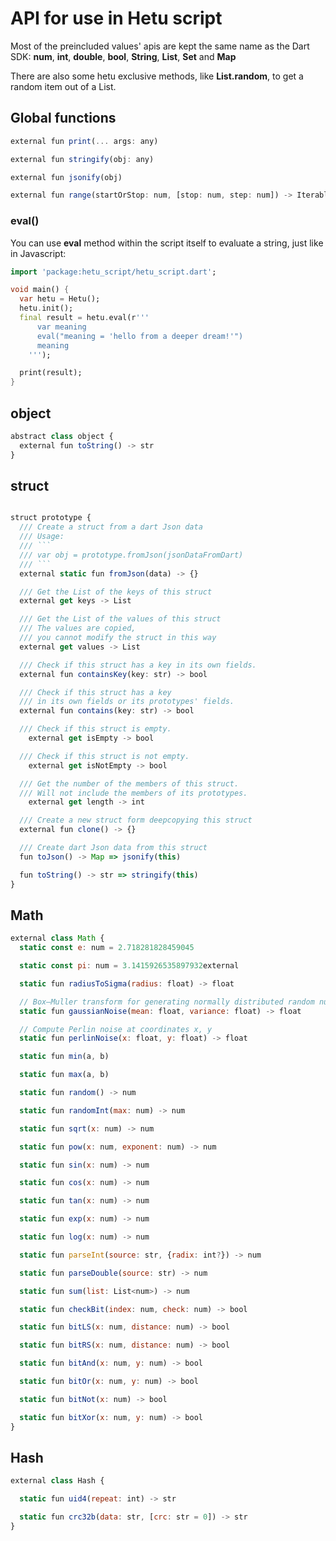 # API for use in Hetu script

Most of the preincluded values' apis are kept the same name as the Dart SDK:
**num**, **int**, **double**, **bool**, **String**, **List**, **Set** and **Map**

There are also some hetu exclusive methods, like **List.random**, to get a random item out of a List.

## Global functions

```javascript
external fun print(... args: any)

external fun stringify(obj: any)

external fun jsonify(obj)

external fun range(startOrStop: num, [stop: num, step: num]) -> Iterable
```

### eval()

You can use **eval** method within the script itself to evaluate a string, just like in Javascript:

```dart
import 'package:hetu_script/hetu_script.dart';

void main() {
  var hetu = Hetu();
  hetu.init();
  final result = hetu.eval(r'''
      var meaning
      eval("meaning = 'hello from a deeper dream!'")
      meaning
    ''');

  print(result);
}
```

## object

```javascript
abstract class object {
  external fun toString() -> str
}
```

## struct

````typescript

struct prototype {
  /// Create a struct from a dart Json data
  /// Usage:
  /// ```
  /// var obj = prototype.fromJson(jsonDataFromDart)
  /// ```
  external static fun fromJson(data) -> {}

  /// Get the List of the keys of this struct
  external get keys -> List

  /// Get the List of the values of this struct
  /// The values are copied,
  /// you cannot modify the struct in this way
  external get values -> List

  /// Check if this struct has a key in its own fields.
  external fun containsKey(key: str) -> bool

  /// Check if this struct has a key
  /// in its own fields or its prototypes' fields.
  external fun contains(key: str) -> bool

  /// Check if this struct is empty.
	external get isEmpty -> bool

  /// Check if this struct is not empty.
	external get isNotEmpty -> bool

  /// Get the number of the members of this struct.
  /// Will not include the members of its prototypes.
	external get length -> int

  /// Create a new struct form deepcopying this struct
  external fun clone() -> {}

  /// Create dart Json data from this struct
  fun toJson() -> Map => jsonify(this)

  fun toString() -> str => stringify(this)
}
````

## Math

```javascript
external class Math {
  static const e: num = 2.718281828459045

  static const pi: num = 3.1415926535897932external

  static fun radiusToSigma(radius: float) -> float

  // Box–Muller transform for generating normally distributed random numbers
  static fun gaussianNoise(mean: float, variance: float) -> float

  // Compute Perlin noise at coordinates x, y
  static fun perlinNoise(x: float, y: float) -> float

  static fun min(a, b)

  static fun max(a, b)

  static fun random() -> num

  static fun randomInt(max: num) -> num

  static fun sqrt(x: num) -> num

  static fun pow(x: num, exponent: num) -> num

  static fun sin(x: num) -> num

  static fun cos(x: num) -> num

  static fun tan(x: num) -> num

  static fun exp(x: num) -> num

  static fun log(x: num) -> num

  static fun parseInt(source: str, {radix: int?}) -> num

  static fun parseDouble(source: str) -> num

  static fun sum(list: List<num>) -> num

  static fun checkBit(index: num, check: num) -> bool

  static fun bitLS(x: num, distance: num) -> bool

  static fun bitRS(x: num, distance: num) -> bool

  static fun bitAnd(x: num, y: num) -> bool

  static fun bitOr(x: num, y: num) -> bool

  static fun bitNot(x: num) -> bool

  static fun bitXor(x: num, y: num) -> bool
}
```

## Hash

```javascript
external class Hash {

  static fun uid4(repeat: int) -> str

  static fun crc32b(data: str, [crc: str = 0]) -> str
}
```
